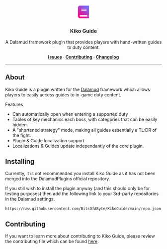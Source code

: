 <!-- Repository Header Begin -->
<div align="center">

<img src="./.assets/icon.png" alt="Kiko Guide Logo" width="10%">
  
### Kiko Guide
A Dalamud framework plugin that provides players with hand-written guides to duty content. 

**[Issues](https://github.com/BitsOfAByte/KikoGuide/issues) · [Contributing](https://github.com/BitsOfAByte/KikoGuide/blob/main/CONTRIBUTING.md) · [Changelog](https://github.com/BitsOfAByte/KikoGuide/blob/main/CHANGELOG.md)**
  
</div>

---
<!-- Repository Header End -->

## About
Kiko Guide is a plugin written for the [Dalamud](https://github.com/goatcorp/Dalamud) framework which allows players to easily access guides to in-game duty content. 

Features
- Can automatically open when entering a supported duty
- Tables of key mechanics each boss, with categories that can be easily hidden.
- A "shortened strategy" mode, making all guides essentially a TL:DR of the fight.
- Plugin & Guide localization support
- Localizations & Guides update independantly of the core plugin.

## Installing
Currently, it is not recommended you install Kiko Guide as it has not been merged into the DalamudPlugins official repository. 

If you still wish to install the plugin anyway (and this should only be for testing purposes) then add the following link to your 3rd-party repositories in the Dalamud settings.

```
https://raw.githubusercontent.com/BitsOfAByte/KikoGuide/main/repo.json

```

## Contributing
If you want to learn more about contributing to Kiko Guide, please review the contributing file which can be found [here](CONTRIBUTING.md).
